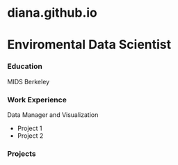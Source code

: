 # diana.github.io
# Enviromental Data Scientist
### Education
MIDS Berkeley
### Work Experience
Data Manager and Visualization
- Project 1
- Project 2
### Projects
